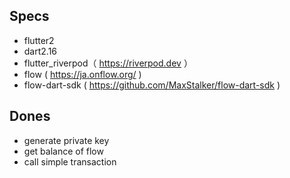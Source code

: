 ## Specs

- flutter2
- dart2.16
- flutter_riverpod（ https://riverpod.dev ）
- flow ( https://ja.onflow.org/ )
- flow-dart-sdk ( https://github.com/MaxStalker/flow-dart-sdk )

## Dones

- generate private key
- get balance of flow
- call simple transaction
